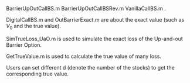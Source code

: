 BarrierUpOutCallBS.m BarrierUpOutCallBSRev.m VanillaCallBS.m .

DigitalCallBS.m and OutBarrierExact.m are about the exact value (such as $V_0$ and the true value).

SimTrueLoss_UaO.m is used to simulate the exact loss of the Up-and-out Barrier Option.

GetTrueValue.m is used to calculate the true value of many loss.

Users can set different d (denote the number of the stocks) to get the corresponding true value.